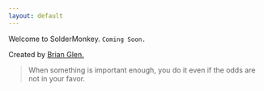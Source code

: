 ```yaml
---
layout: default
---
```


Welcome to SolderMonkey. `Coming Soon.`

Created by [Brian Glen.]

  [Brian Glen.]: www.brianglen.com

> When something is important enough, you do it even if the odds are not in your favor.

